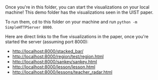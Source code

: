 Once you're in this folder, you can start the visualizations on your local machine! 
This demo folder has the visualizations seen in the UIST paper.

To run them, cd to this folder on your machine and run `python -m SimpleHTTPServer 8000`. 

Here are direct links to the five visualizations in the paper, once you're started the server (assuming port 8000):
* <http://localhost:8000/stacked_bar/>
* <http://localhost:8000/region/test/region.html>
* <http://localhost:8000/sankey/sankey.html>
* <http://localhost:8000/lesson/lesson.html>
* <http://localhost:8000/lessons/teacher_radar.html>

